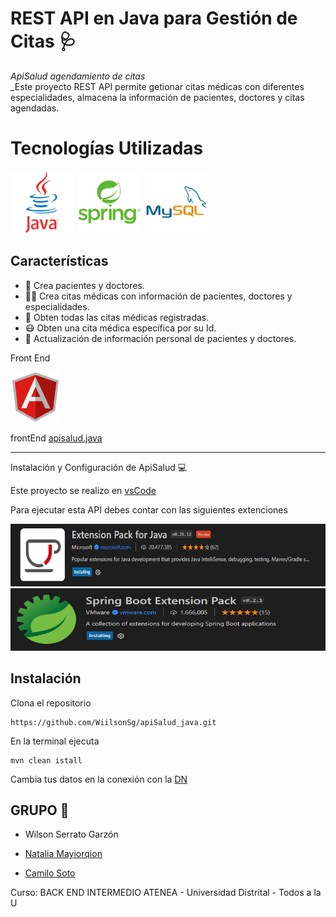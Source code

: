 # REST API en Java para Gestión de Citas 🩺

*ApiSalud agendamiento de citas<br>*
_Este proyecto REST API permite getionar citas médicas con diferentes especialidades, almacena la información de pacientes, doctores y citas agendadas.
# Tecnologías Utilizadas

<img src="https://github.com/devicons/devicon/blob/master/icons/java/java-original-wordmark.svg" width="100" height="100"/>&nbsp;
<img src="https://github.com/devicons/devicon/blob/master/icons/spring/spring-original-wordmark.svg" width="100" height="100"/>&nbsp;
<img src="https://github.com/devicons/devicon/blob/master/icons/mysql/mysql-original-wordmark.svg" width="100" height="100"/>&nbsp;


Características
 ---
* 🚶 Crea pacientes y doctores.
* 👨‍⚕ Crea citas médicas con información de pacientes, doctores y especialidades.
* 🤕 Obten todas las citas médicas registradas.
* 😷 Obten una cita médica específica por su Id.
* 👾 Actualización de información personal de pacientes y doctores.

Front End

<img src="https://github.com/devicons/devicon/blob/master/icons/angularjs/angularjs-original.svg" width="80" height="80">&nbsp;

frontEnd [apisalud.java](https://github.com/Cks726/ATENEA_JS/tree/main/Client/medical-app)


---
Instalación y Configuración de ApiSalud 💻

Este proyecto se realizo en [vsCode](https://code.visualstudio.com/) 

Para ejecutar esta API debes contar con las siguientes extenciones

<img src="https://github.com/WiilsonSg/apiSalud_java/blob/main/apiSalud_java/.mvn/wrapper/img/Captura%20de%20pantalla%202023-07-12%20183538.png" width="630" height="100"/>
<img src="https://github.com/WiilsonSg/apiSalud_java/blob/main/apiSalud_java/.mvn/wrapper/img/Captura%20de%20pantalla%202023-07-12%20183644.png" width="630" height="100"/>

Instalación
---
Clona el repositorio 

```
https://github.com/WiilsonSg/apiSalud_java.git
```
En la terminal ejecuta
```
mvn clean istall
```
Cambia tus datos en la conexión con la [DN](https://github.com/WiilsonSg/apiSalud_java/blob/main/apiSalud_java/src/main/java/com/api/apisalud/resources/application.properties)

GRUPO 🤘
---
* Wilson Serrato Garzón 

* [Natalia Mayiorqion](https://github.com/nmayorquin) 

* [Camilo Soto](https://github.com/Cks726)

Curso: BACK END INTERMEDIO ATENEA - Universidad Distrital - Todos a la U


